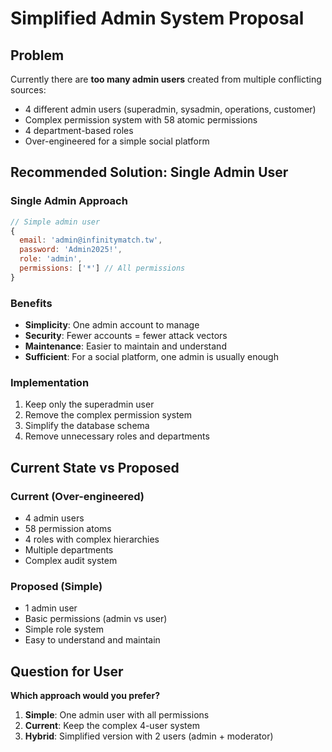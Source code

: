 # Simplified Admin System Proposal

## Problem
Currently there are **too many admin users** created from multiple conflicting sources:
- 4 different admin users (superadmin, sysadmin, operations, customer)
- Complex permission system with 58 atomic permissions
- 4 department-based roles
- Over-engineered for a simple social platform

## Recommended Solution: Single Admin User

### Single Admin Approach
```javascript
// Simple admin user
{
  email: 'admin@infinitymatch.tw',
  password: 'Admin2025!',
  role: 'admin',
  permissions: ['*'] // All permissions
}
```

### Benefits
- **Simplicity**: One admin account to manage
- **Security**: Fewer accounts = fewer attack vectors
- **Maintenance**: Easier to maintain and understand
- **Sufficient**: For a social platform, one admin is usually enough

### Implementation
1. Keep only the superadmin user
2. Remove the complex permission system
3. Simplify the database schema
4. Remove unnecessary roles and departments

## Current State vs Proposed

### Current (Over-engineered)
- 4 admin users
- 58 permission atoms
- 4 roles with complex hierarchies
- Multiple departments
- Complex audit system

### Proposed (Simple)
- 1 admin user
- Basic permissions (admin vs user)
- Simple role system
- Easy to understand and maintain

## Question for User
**Which approach would you prefer?**
1. **Simple**: One admin user with all permissions
2. **Current**: Keep the complex 4-user system
3. **Hybrid**: Simplified version with 2 users (admin + moderator)